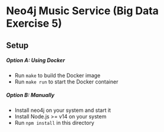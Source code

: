 # Neo4j Music Service (Big Data Exercise 5)

## Setup

##### Option A: Using Docker

- Run `make` to build the Docker image
- Run `make run` to start the Docker container

##### Option B: Manually

- Install neo4j on your system and start it
- Install Node.js >= v14 on your system
- Run `npm install` in this directory
